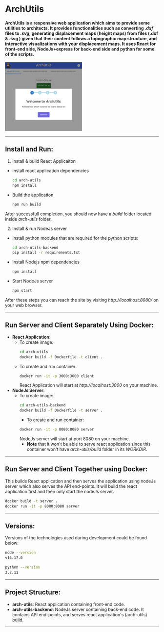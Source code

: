 # ArchUtils

#### ArchUtils is a responsive web application which aims to provide some utilities to architects. It provides functionalities such as converting _.dxf_ files to _.svg_, generating displacement maps (height maps) from files (.dxf & .svg ) given that their content follows a topographic map structure, and interactive visualizations with your displacement maps. It uses React for front-end side, NodeJs+express for back-end side and python for some of the scripts.

<img src="./readme resources/app screenshot.png" width="50%"/>

---

## Install and Run:

1. Install & build React Applicaiton

- Install react application dependencies

  ```bash
  cd arch-utils
  npm install
  ```

- Build the application
  ```bash
  npm run build
  ```

After successfull completion, you should now have a _build_ folder located inside _arch-utils_ folder.

2. Install & run NodeJs server

- Install python modules that are required for the python scripts:
  ```bash
  cd arch-utils-backend
  pip install -r requirements.txt
  ```
- Install Nodejs npm dependencies
  ```bash
  npm install
  ```
- Start NodeJs server
  ```bash
  npm start
  ```

After these steps you can reach the site by visiting _http://localhost:8080/_ on your web browser.

---

## Run Server and Client Separately Using Docker:

- **React Application**:
  - To create image:
    ```bash
    cd arch-utils
    docker build -f Dockerfile -t client .
    ```
  - To create and run container:
    ```bash
    docker run -it -p 3000:3000 client
    ```
    React Application will start at _http://localhost:3000_ on your machine.
- **NodeJs Server**:
  - To create image:
    ```bash
    cd arch-utils-backend
    docker build -f Dockerfile -t server .
    ```
    - To create and run container:
    ```bash
    docker run -it -p 8080:8080 server
    ```
    NodeJs server will start at port 8080 on your machine.
    - **Note** that it won't be able to serve react application since this container won't have _arch-utils/build_ folder in its _WORKDIR_.

---

## Run Server and Client Together using Docker:

This builds React application and then serves the application using nodeJs server which also serves the API end-points. It will build the react application first and then only start the nodeJs server.

```bash
docker build -t server .
docker run -it -p 8080:8080 server
```

---

## Versions:

Versions of the technologies used during development could be found below:

```bash
node --version
v16.17.0
```

```bash
python --version
3.7.11
```

---

## Project Structure:

- **arch-utils**:
  React application containing front-end code.
- **arch-utils-backend**:
  NodeJs server containing back-end code. It contains API end-points, and serves react application's (arch-utils) build.

---
